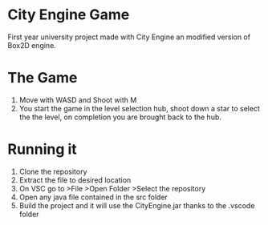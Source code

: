 # City Engine Game
First year university project made with City Engine an modified version of Box2D engine.

# The Game
1. Move with WASD and Shoot with M
2. You start the game in the level selection hub, shoot down a star to select the the level, on completion you are brought back to the hub.

# Running it
1.  Clone the repository
2.  Extract the file to desired location
3.  On VSC go to >File >Open Folder >Select the repository
4.  Open any java file contained in the src folder
5.  Build the project and it will use the CityEngine.jar thanks to the .vscode folder